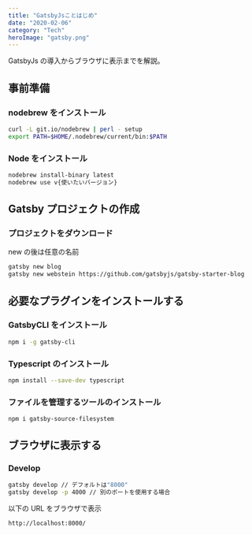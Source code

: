 ```yaml
---
title: "GatsbyJsことはじめ"
date: "2020-02-06"
category: "Tech"
heroImage: "gatsby.png"
---
```


GatsbyJs の導入からブラウザに表示までを解説。

## 事前準備

### nodebrew をインストール

```Bash
curl -L git.io/nodebrew | perl - setup
export PATH=$HOME/.nodebrew/current/bin:$PATH
```

### Node をインストール

```Bash
nodebrew install-binary latest
nodebrew use v{使いたいバージョン}
```

## Gatsby プロジェクトの作成

### プロジェクトをダウンロード

new の後は任意の名前

```Bash
gatsby new blog
gatsby new webstein https://github.com/gatsbyjs/gatsby-starter-blog
```

## 必要なプラグインをインストールする

### GatsbyCLI をインストール

```Bash
npm i -g gatsby-cli
```

### Typescript のインストール

```Bash
npm install --save-dev typescript
```

### ファイルを管理するツールのインストール

```Bash
npm i gatsby-source-filesystem
```

## ブラウザに表示する

### Develop

```Bash
gatsby develop // デフォルトは"8000"
gatsby develop -p 4000 // 別のポートを使用する場合
```

以下の URL をブラウザで表示

```Bash
http://localhost:8000/
```
